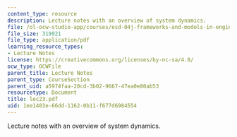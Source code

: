 ```yaml
---
content_type: resource
description: Lecture notes with an overview of system dynamics.
file: /ol-ocw-studio-app/courses/esd-04j-frameworks-and-models-in-engineering-systems-engineering-system-design-spring-2007/1ee1403e66dd11620b11f677d6984554_lec23.pdf
file_size: 319921
file_type: application/pdf
learning_resource_types:
- Lecture Notes
license: https://creativecommons.org/licenses/by-nc-sa/4.0/
ocw_type: OCWFile
parent_title: Lecture Notes
parent_type: CourseSection
parent_uid: a5974faa-20cd-3b02-9667-47ea0e80ab53
resourcetype: Document
title: lec23.pdf
uid: 1ee1403e-66dd-1162-0b11-f677d6984554
---
```

Lecture notes with an overview of system dynamics.